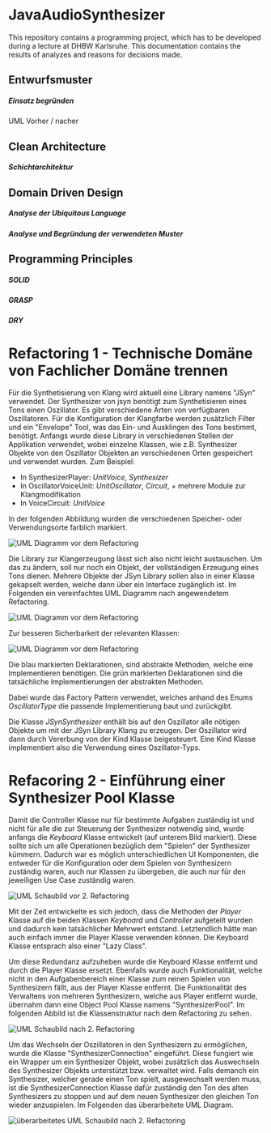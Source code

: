 # JavaAudioSynthesizer
This repository contains a programming project, which has to be developed during a lecture at DHBW Karlsruhe. This documentation contains the results of analyzes and reasons for decisions made. 

## Entwurfsmuster

##### Einsatz begründen
UML Vorher / nacher


## Clean Architecture

##### Schichtarchitektur



## Domain Driven Design

##### Analyse der Ubiquitous Language

##### Analyse und Begründung der verwendeten Muster


## Programming Principles 

##### SOLID

##### GRASP

##### DRY


# Refactoring 1 - Technische Domäne von Fachlicher Domäne trennen
Für die Synthetisierung von Klang wird aktuell eine Library namens "JSyn" verwendet. Der Synthesizer von jsyn benötigt zum Synthetisieren eines Tons einen Oszillator. Es gibt verschiedene Arten von verfügbaren Oszillatoren. Für die Konfiguration der Klangfarbe werden zusätzlich Filter und ein "Envelope" Tool, was das Ein- und Ausklingen des Tons bestimmt, benötigt. Anfangs wurde diese Library in verschiedenen Stellen der Applikation verwendet, wobei einzelne Klassen, wie z.B. Synthesizer Objekte von den Oszillator Objekten an verschiedenen Orten gespeichert und verwendet wurden. Zum Beispiel: 

- In SynthesizerPlayer: *UnitVoice*, *Synthesizer*
- In OscillatorVoiceUnit: *UnitOscillator*, *Circuit*, + mehrere Module zur Klangmodifikation
- In VoiceCircuit: *UnitVoice*

In der folgenden Abbildung wurden die verschiedenen Speicher- oder Verwendungsorte farblich markiert. 

![UML Diagramm vor dem Refactoring](./media/Refactoring1-UML-Before.png)

Die Library zur Klangerzeugung lässt sich also nicht leicht austauschen. Um das zu ändern, soll nur noch ein Objekt, der vollständigen Erzeugung eines Tons dienen. Mehrere Objekte der JSyn Library sollen also in einer Klasse gekapselt werden, welche dann über ein Interface zugänglich ist. Im Folgenden ein vereinfachtes UML Diagramm nach angewendetem Refactoring.

![UML Diagramm vor dem Refactoring](./media/Refactoring1-UML-After.png)

Zur besseren Sicherbarkeit der relevanten Klassen: 

![UML Diagramm vor dem Refactoring](./media/Refactoring1-UML-After-Zoomed.png)

Die blau markierten Deklarationen, sind abstrakte Methoden, welche eine Implementieren benötigen. Die grün markierten Deklarationen sind die tatsächliche Implementierungen der abstrakten Methoden. 

Dabei wurde das Factory Pattern verwendet, welches anhand des Enums *OscillatorType* die passende Implementierung baut und zurückgibt. 

Die Klasse *JSynSynthesizer* enthält bis auf den Oszillator alle nötigen Objekte um mit der JSyn Library Klang zu erzeugen. Der Oszillator wird dann durch Vererbung von der Kind Klasse beigesteuert. Eine Kind Klasse implementiert also die Verwendung eines Oszillator-Typs. 

# Refacoring 2 - Einführung einer Synthesizer Pool Klasse
Damit die Controller Klasse nur für bestimmte Aufgaben zuständig ist und nicht für alle die zur Steuerung der Synthesizer notwendig sind, wurde anfangs die *Keyboard* Klasse entwickelt (auf unterem Bild markiert). Diese sollte sich um alle Operationen bezüglich dem "Spielen" der Synthesizer kümmern. Dadurch war es möglich unterschiedlichen UI Komponenten, die entweder für die Konfiguration oder dem Spielen von Synthesizern zuständig waren, auch nur Klassen zu übergeben, die auch nur für den jeweiligen Use Case zuständig waren. 

![UML Schaubild vor 2. Refactoring](./media/Refactoring2-UML-Before.png)

Mit der Zeit entwickelte es sich jedoch, dass die Methoden der *Player* Klasse auf die beiden Klassen *Keyboard* und *Controller* aufgeteilt wurden und dadurch kein tatsächlicher Mehrwert entstand. Letztendlich hätte man auch einfach immer die Player Klasse verwenden können. Die Keyboard Klasse entsprach also einer "Lazy Class". 

Um diese Redundanz aufzuheben wurde die Keyboard Klasse entfernt und durch die Player Klasse ersetzt. Ebenfalls wurde auch Funktionalität, welche nicht in den Aufgabenbereich einer Klasse zum reinen Spielen von Synthesizern fällt, aus der Player Klasse entfernt. Die Funktionalität des Verwaltens von mehreren Synthesizern, welche aus Player entfernt wurde, übernahm dann eine Object Pool Klasse namens "SynthesizerPool". Im folgenden Abbild ist die Klassenstruktur nach dem Refactoring zu sehen. 

![UML Schaubild nach 2. Refactoring](./media/Refactoring2-UML-After.png)

Um das Wechseln der Oszillatoren in den Synthesizern zu ermöglichen, wurde die Klasse "SynthesizerConnection" eingeführt. Diese fungiert wie ein Wrapper um ein Synthesizer Objekt, wobei zusätzlich das Auswechseln des Synthesizer Objekts unterstützt bzw. verwaltet wird. Falls demanch ein Synthesizer, welcher gerade einen Ton spielt, ausgewechselt werden muss, ist die SynthesizerConnection Klasse dafür zuständig den Ton des alten Synthesizers zu stoppen und auf dem neuen Synthesizer den gleichen Ton wieder anzuspielen. Im Folgenden das überarbeitete UML Diagram. 

![überarbeitetes UML Schaubild nach 2. Refactoring](./media/Refactoring2-UML-After2.0.png)